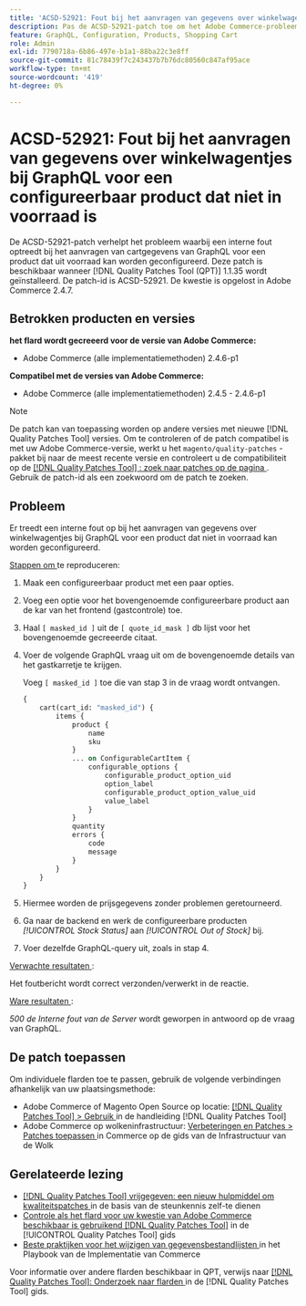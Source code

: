 ```yaml
---
title: 'ACSD-52921: Fout bij het aanvragen van gegevens over winkelwagentjes bij GraphQL voor een configureerbaar product dat niet in voorraad is'
description: Pas de ACSD-52921-patch toe om het Adobe Commerce-probleem op te lossen wanneer een interne fout optreedt bij het aanvragen van cartdetails van GraphQL voor een product dat uit voorraad kan worden geconfigureerd.
feature: GraphQL, Configuration, Products, Shopping Cart
role: Admin
exl-id: 7790718a-6b86-497e-b1a1-88ba22c3e8ff
source-git-commit: 81c78439f7c243437b7b76dc80560c847af95ace
workflow-type: tm+mt
source-wordcount: '419'
ht-degree: 0%

---
```


# ACSD-52921: Fout bij het aanvragen van gegevens over winkelwagentjes bij GraphQL voor een configureerbaar product dat niet in voorraad is

De ACSD-52921-patch verhelpt het probleem waarbij een interne fout optreedt bij het aanvragen van cartgegevens van GraphQL voor een product dat uit voorraad kan worden geconfigureerd. Deze patch is beschikbaar wanneer [!DNL Quality Patches Tool (QPT)] 1.1.35 wordt geïnstalleerd. De patch-id is ACSD-52921. De kwestie is opgelost in Adobe Commerce 2.4.7.

## Betrokken producten en versies

**het flard wordt gecreeerd voor de versie van Adobe Commerce:**

* Adobe Commerce (alle implementatiemethoden) 2.4.6-p1

**Compatibel met de versies van Adobe Commerce:**

* Adobe Commerce (alle implementatiemethoden) 2.4.5 - 2.4.6-p1

>[!NOTE]
>
>De patch kan van toepassing worden op andere versies met nieuwe [!DNL Quality Patches Tool] versies. Om te controleren of de patch compatibel is met uw Adobe Commerce-versie, werkt u het `magento/quality-patches` -pakket bij naar de meest recente versie en controleert u de compatibiliteit op de [[!DNL Quality Patches Tool] : zoek naar patches op de pagina ](https://experienceleague.adobe.com/tools/commerce-quality-patches/index.html) . Gebruik de patch-id als een zoekwoord om de patch te zoeken.

## Probleem

Er treedt een interne fout op bij het aanvragen van gegevens over winkelwagentjes bij GraphQL voor een product dat niet in voorraad kan worden geconfigureerd.

<u> Stappen om </u> te reproduceren:

1. Maak een configureerbaar product met een paar opties.
1. Voeg een optie voor het bovengenoemde configureerbare product aan de kar van het frontend (gastcontrole) toe.
1. Haal `[ masked_id ]` uit de `[ quote_id_mask ]` db lijst voor het bovengenoemde gecreeerde citaat.
1. Voer de volgende GraphQL vraag uit om de bovengenoemde details van het gastkarretje te krijgen.

   Voeg `[ masked_id ]` toe die van stap 3 in de vraag wordt ontvangen.

   ```GraphQL
   {
       cart(cart_id: "masked_id") {
           items {
               product {
                   name
                   sku
               }
               ... on ConfigurableCartItem {
                   configurable_options {
                       configurable_product_option_uid
                       option_label
                       configurable_product_option_value_uid
                       value_label
                   }
               }
               quantity
               errors {
                   code
                   message
               }
           }
       }
   }   
   ```

1. Hiermee worden de prijsgegevens zonder problemen geretourneerd.
1. Ga naar de backend en werk de configureerbare producten *[!UICONTROL Stock Status]* aan *[!UICONTROL Out of Stock]* bij.
1. Voer dezelfde GraphQL-query uit, zoals in stap 4.

<u> Verwachte resultaten </u>:

Het foutbericht wordt correct verzonden/verwerkt in de reactie.

<u> Ware resultaten </u>:

*500 de Interne fout van de Server* wordt geworpen in antwoord op de vraag van GraphQL.

## De patch toepassen

Om individuele flarden toe te passen, gebruik de volgende verbindingen afhankelijk van uw plaatsingsmethode:

* Adobe Commerce of Magento Open Source op locatie: [[!DNL Quality Patches Tool] > Gebruik ](/help/tools/quality-patches-tool/usage.md) in de handleiding [!DNL Quality Patches Tool]
* Adobe Commerce op wolkeninfrastructuur: [ Verbeteringen en Patches > Patches toepassen ](https://experienceleague.adobe.com/docs/commerce-cloud-service/user-guide/develop/upgrade/apply-patches.html) in Commerce op de gids van de Infrastructuur van de Wolk

## Gerelateerde lezing

* [[!DNL Quality Patches Tool]  vrijgegeven: een nieuw hulpmiddel om kwaliteitspatches ](https://experienceleague.adobe.com/en/docs/commerce-knowledge-base/kb/announcements/commerce-announcements/magento-quality-patches-released-new-tool-to-self-serve-quality-patches) in de basis van de steunkennis zelf-te dienen
* [ Controle als het flard voor uw kwestie van Adobe Commerce beschikbaar is gebruikend  [!DNL Quality Patches Tool]](/help/tools/quality-patches-tool/patches-available-in-qpt/check-patch-for-magento-issue-with-magento-quality-patches.md) in de [!UICONTROL Quality Patches Tool] gids
* [ Beste praktijken voor het wijzigen van gegevensbestandlijsten ](https://experienceleague.adobe.com/en/docs/commerce-operations/implementation-playbook/best-practices/development/modifying-core-and-third-party-tables#why-adobe-recommends-avoiding-modifications) in het Playbook van de Implementatie van Commerce

Voor informatie over andere flarden beschikbaar in QPT, verwijs naar [[!DNL Quality Patches Tool]: Onderzoek naar flarden ](https://experienceleague.adobe.com/tools/commerce-quality-patches/index.html) in de [!DNL Quality Patches Tool] gids.
